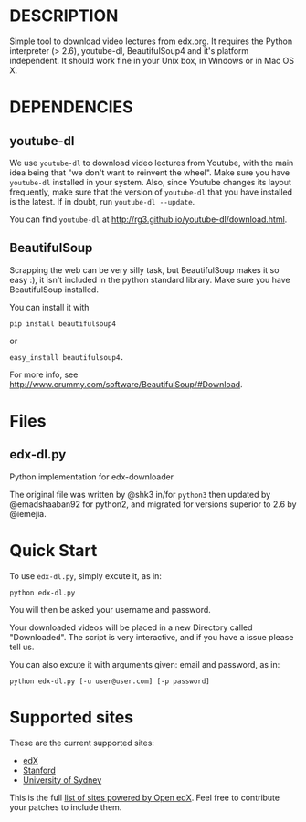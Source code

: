 # DESCRIPTION


Simple tool to download video lectures from edx.org.  It requires the
Python interpreter (> 2.6), youtube-dl, BeautifulSoup4 and it's
platform independent.  It should work fine in your Unix box, in
Windows or in Mac OS X.

# DEPENDENCIES

## youtube-dl

We use `youtube-dl` to download video lectures from Youtube, with the main
idea being that "we don't want to reinvent the wheel".  Make sure you have
`youtube-dl` installed in your system.  Also, since Youtube changes its
layout frequently, make sure that the version of `youtube-dl` that you have
installed is the latest. If in doubt, run `youtube-dl --update`.

You can find `youtube-dl` at <http://rg3.github.io/youtube-dl/download.html>.

## BeautifulSoup

Scrapping the web can be very silly task, but BeautifulSoup makes it
so easy :), it isn't included in the python standard library.  Make
sure you have BeautifulSoup installed.

You can install it with

    pip install beautifulsoup4

or

    easy_install beautifulsoup4.

For more info, see <http://www.crummy.com/software/BeautifulSoup/#Download>.

# Files

## edx-dl.py
Python implementation for edx-downloader

The original file was written by @shk3 in/for `python3` then updated
by @emadshaaban92 for python2, and migrated for versions superior to
2.6 by @iemejia.

# Quick Start

To use `edx-dl.py`, simply excute it, as in:

    python edx-dl.py

You will then be asked your username and password.

Your downloaded videos will be placed in a new Directory called
"Downloaded".  The script is very interactive, and if you have a issue
please tell us.

You can also excute it with arguments given: email and password,
as in:

    python edx-dl.py [-u user@user.com] [-p password]

# Supported sites

These are the current supported sites:

- [edX](http://edx.org)
- [Stanford](http://lagunita.stanford.edu/)
- [University of Sydney](http://online.it.usyd.edu.au)

This is the full [list of sites powered by Open
edX](https://github.com/edx/edx-platform/wiki/Sites-powered-by-Open-edX). Feel free to contribute your patches to include them.

